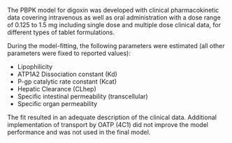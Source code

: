 The PBPK model for digoxin was developed with clinical pharmacokinetic data covering intravenous as well as oral administration with a dose range of 0.125 to 1.5 mg including single dose and multiple dose clinical data, for different types of tablet formulations.

During the model-fitting, the following parameters were estimated (all other parameters were fixed to reported values):

* Lipophilicity
* ATP1A2 Dissociation constant (Kd)
* P-gp catalytic rate constant (Kcat)
* Hepatic Clearance (CLhep)
* Specific intestinal permeability (transcellular)
* Specific organ permeability 

The fit resulted in an adequate description of the clinical data. Additional implementation of transport by OATP (4C1) did not improve the model performance and was not used in the final model.

